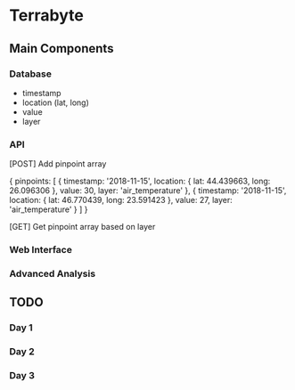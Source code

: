 # Terrabyte

## Main Components
### Database

- timestamp
- location (lat, long)
- value
- layer

### API

[POST] Add pinpoint array

{
  pinpoints: [
    {
      timestamp: '2018-11-15',
      location: {
        lat: 44.439663,
        long: 26.096306
      },
      value: 30,
      layer: 'air_temperature'
    },
    {
      timestamp: '2018-11-15',
      location: {
        lat: 46.770439,
        long: 23.591423
      },
      value: 27,
      layer: 'air_temperature'
    }
  ]
}

[GET] Get pinpoint array based on layer

### Web Interface
### Advanced Analysis

## TODO
### Day 1
### Day 2
### Day 3
